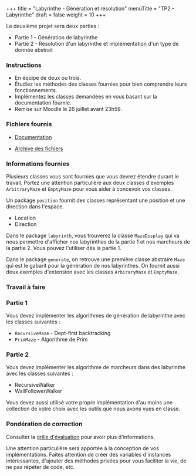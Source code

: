 +++
title = "Labyrinthe - Génération et résolution"
menuTitle = "TP2 - Labyrinthe"
draft = false
weight = 10
+++

Le deuxième projet sera deux parties :

* Partie 1 - Génération de labyrinthe
* Partie 2 - Résolution d'un labyrinthe et implémentation d'un type de donnée abstrait

### Instructions

* En équipe de deux ou trois.
* Étudiez les méthodes des classes fournies pour bien comprendre leurs fonctionnements.
* Implémentez les classes demandées en vous basant sur la documentation fournie.
* Remise sur Moodle le 26 juillet avant 23h59.

### Fichiers fournis

* [Documentation](/TP2/javadoc/index.html)

* [Archive des fichiers](/TP2/TP2.zip)

### Informations fournies

Plusieurs classes vous sont fournies que vous devrez étendre durant le travail. Portez une attention particulière aux deux classes d'exemples `ArbitraryMaze` et `EmptyMaze` pour vous aider à concevoir vos classes.

Un package `position` fournit des classes représentant une position et une direction dans l'espace.

* Location
* Direction

Dans le package `labyrinth`, vous trouverez la classe `MazeDisplay` qui va nous permettre d'afficher nos labyrinthes de la partie 1 et nos marcheurs de la partie 2. Vous pouvez l'utiliser dès la partie 1.

Dans le package `generate`, on retrouve une première classe abstraire `Maze` qui est le gabarit pour la génération de nos labyrinthes. On fournit aussi deux exemples d'extension avec les classes `ArbiraryMaze` et `EmptyMaze`.

### Travail à faire

### Partie 1
Vous devez implémenter les algorithmes de génération de labyrinthe avec les classes suivantes :

* `RecursiveMaze` - Dept-first backtracking
* `PrimMaze` - Algorithme de Prim

### Partie 2
Vous devez implémenter les algorithme de marcheurs dans des labyrinthe avec les classes suivantes :

* RecursiveWalker
* WallFollowerWalker

Vous devez aussi utilisé votre propre implémentation d'au moins une collection de votre choix avec les outils que nous avons vues en classe.

### Pondération de correction
Consulter la [grille d'évaluation](/grilleevaluation.pdf) pour avoir plus d'informations.

Une attention particulière sera apportée à la conception de vos implémentations. Faites attention de créer des variables d'instances intéressantes, d'ajouter des méthodes privées pour vous faciliter la vie, de ne pas répéter de code, etc.